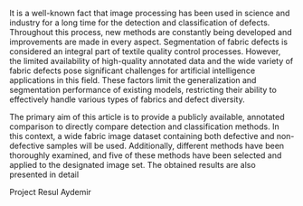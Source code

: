 It is a well-known fact that image processing has been used in science and industry for a long time for the detection and classification of defects. Throughout this process, new methods are constantly being developed and improvements are made in every aspect. Segmentation of fabric defects is considered an integral part of textile quality control processes. However, the limited availability of high-quality annotated data and the wide variety of fabric defects pose significant challenges for artificial intelligence applications in this field. These factors limit the generalization and segmentation performance of existing models, restricting their ability to effectively handle various types of fabrics and defect diversity.

The primary aim of this article is to provide a publicly available, annotated comparison to directly compare detection and classification methods. In this context, a wide fabric image dataset containing both defective and non-defective samples will be used. Additionally, different methods have been thoroughly examined, and five of these methods have been selected and applied to the designated image set. The obtained results are also presented in detail 


Project Resul Aydemir 
